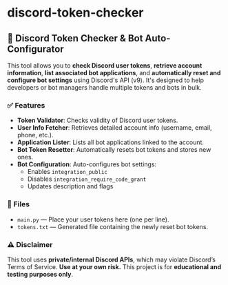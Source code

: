 # discord-token-checker

## 🔐 Discord Token Checker & Bot Auto-Configurator

This tool allows you to **check Discord user tokens**, **retrieve account information**, **list associated bot applications**, and **automatically reset and configure bot settings** using Discord's API (v9). It's designed to help developers or bot managers handle multiple tokens and bots in bulk.

### ✅ Features

- **Token Validator**: Checks validity of Discord user tokens.
- **User Info Fetcher**: Retrieves detailed account info (username, email, phone, etc.).
- **Application Lister**: Lists all bot applications linked to the account.
- **Bot Token Resetter**: Automatically resets bot tokens and stores new ones.
- **Bot Configuration**: Auto-configures bot settings:
  - Enables `integration_public`
  - Disables `integration_require_code_grant`
  - Updates description and flags

### 📁 Files

- `main.py` — Place your user tokens here (one per line).
- `tokens.txt` — Generated file containing the newly reset bot tokens.

### ⚠️ Disclaimer

This tool uses **private/internal Discord APIs**, which may violate Discord’s Terms of Service. **Use at your own risk.** This project is for **educational and testing purposes only**.
